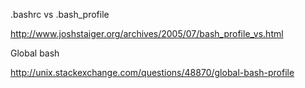 .bashrc vs .bash_profile

http://www.joshstaiger.org/archives/2005/07/bash_profile_vs.html

Global bash

http://unix.stackexchange.com/questions/48870/global-bash-profile